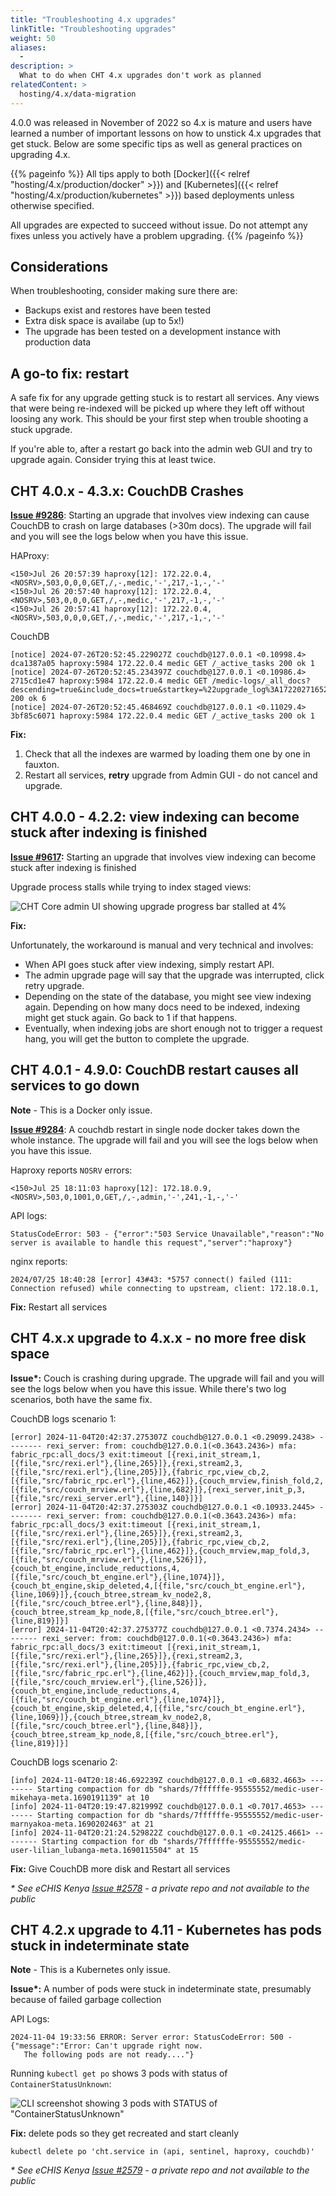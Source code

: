 ```yaml
---
title: "Troubleshooting 4.x upgrades"
linkTitle: "Troubleshooting upgrades"
weight: 50
aliases:
  - 
description: >
  What to do when CHT 4.x upgrades don't work as planned
relatedContent: >
  hosting/4.x/data-migration
---
```


4.0.0 was released in November of 2022 so 4.x is mature and users have learned a number of important lessons on how to unstick 4.x upgrades that get stuck.  Below are some specific tips as well as general practices on upgrading 4.x.

{{% pageinfo %}}
All tips apply to both [Docker]({{< relref "hosting/4.x/production/docker" >}}) and [Kubernetes]({{< relref "hosting/4.x/production/kubernetes" >}}) based deployments unless otherwise specified.

All upgrades are expected to succeed without issue.  Do not attempt any fixes unless you actively have a problem upgrading.
{{% /pageinfo %}}

## Considerations

When troubleshooting, consider making sure there are:

* Backups exist and restores have been tested 
* Extra disk space is availabe (up to 5x!)
* The upgrade has been tested on a development instance with production data

## A go-to fix: restart

A safe fix for any upgrade getting stuck is to restart all services.  Any views that were being re-indexed will be picked up where they left off without loosing any work.  This should be your first step when trouble shooting a stuck upgrade. 

If you're able to, after a restart go back into the admin web GUI and try to upgrade again.  Consider trying this at least twice.

## CHT 4.0.x - 4.3.x: CouchDB Crashes

**[Issue #9286](https://github.com/medic/cht-core/issues/9286)**:  Starting an upgrade that involves view indexing can cause CouchDB to crash on large databases (>30m docs).  The upgrade will fail and you will see the logs below when you have this issue.

HAProxy:

```shell
<150>Jul 26 20:57:39 haproxy[12]: 172.22.0.4,<NOSRV>,503,0,0,0,GET,/,-,medic,'-',217,-1,-,'-'
<150>Jul 26 20:57:40 haproxy[12]: 172.22.0.4,<NOSRV>,503,0,0,0,GET,/,-,medic,'-',217,-1,-,'-'
<150>Jul 26 20:57:41 haproxy[12]: 172.22.0.4,<NOSRV>,503,0,0,0,GET,/,-,medic,'-',217,-1,-,'-'
```

CouchDB

```shell
[notice] 2024-07-26T20:52:45.229027Z couchdb@127.0.0.1 <0.10998.4> dca1387a05 haproxy:5984 172.22.0.4 medic GET /_active_tasks 200 ok 1
[notice] 2024-07-26T20:52:45.234397Z couchdb@127.0.0.1 <0.10986.4> 2715cd1e47 haproxy:5984 172.22.0.4 medic GET /medic-logs/_all_docs?descending=true&include_docs=true&startkey=%22upgrade_log%3A1722027165223%3A%22&limit=1 200 ok 6
[notice] 2024-07-26T20:52:45.468469Z couchdb@127.0.0.1 <0.11029.4> 3bf85c6071 haproxy:5984 172.22.0.4 medic GET /_active_tasks 200 ok 1
```

**Fix:**
1. Check that all the indexes are warmed by loading them one by one in fauxton.
2. Restart all services, **retry** upgrade from Admin GUI - do not cancel and upgrade.

## CHT 4.0.0 - 4.2.2: view indexing can become stuck after indexing is finished

**[Issue #9617](https://github.com/medic/cht-core/issues/9617):** Starting an upgrade that involves view indexing can become stuck after indexing is finished

Upgrade process stalls while trying to index staged views:

![CHT Core admin UI showing upgrade progress bar stalled at 4% ](stalled-upgrade.png)

**Fix:**

Unfortunately, the workaround is manual and very technical and involves:

* When API goes stuck after view indexing, simply restart API.
* The admin upgrade page will say that the upgrade was interrupted, click retry upgrade.
* Depending on the state of the database, you might see view indexing again. Depending on how many docs need to be indexed, indexing might get stuck again. Go back to 1 if that happens.
* Eventually, when indexing jobs are short enough not to trigger a request hang, you will get the button to complete the upgrade.

## CHT 4.0.1 - 4.9.0: CouchDB restart causes all services to go down

**Note** - This is a Docker only issue.

**[Issue #9284](https://github.com/medic/cht-core/issues/9284)**:   A couchdb restart in single node docker takes down the whole instance.  The upgrade will fail and you will see the logs below when you have this issue.

Haproxy reports `NOSRV` errors:

```shell
<150>Jul 25 18:11:03 haproxy[12]: 172.18.0.9,<NOSRV>,503,0,1001,0,GET,/,-,admin,'-',241,-1,-,'-'
```

API logs:

```shell
StatusCodeError: 503 - {"error":"503 Service Unavailable","reason":"No server is available to handle this request","server":"haproxy"}
```

nginx reports:

```shell
2024/07/25 18:40:28 [error] 43#43: *5757 connect() failed (111: Connection refused) while connecting to upstream, client: 172.18.0.1, 
```

**Fix:** Restart all services


## CHT 4.x.x upgrade to 4.x.x - no more free disk space  

**Issue\*:** Couch is crashing during upgrade. The upgrade will fail and you will see the logs below when you have this issue. While there's two log scenarios, both have the same fix. 

CouchDB logs scenario 1:

```shell
[error] 2024-11-04T20:42:37.275307Z couchdb@127.0.0.1 <0.29099.2438> -------- rexi_server: from: couchdb@127.0.0.1(<0.3643.2436>) mfa: fabric_rpc:all_docs/3 exit:timeout [{rexi,init_stream,1,[{file,"src/rexi.erl"},{line,265}]},{rexi,stream2,3,[{file,"src/rexi.erl"},{line,205}]},{fabric_rpc,view_cb,2,[{file,"src/fabric_rpc.erl"},{line,462}]},{couch_mrview,finish_fold,2,[{file,"src/couch_mrview.erl"},{line,682}]},{rexi_server,init_p,3,[{file,"src/rexi_server.erl"},{line,140}]}]
[error] 2024-11-04T20:42:37.275303Z couchdb@127.0.0.1 <0.10933.2445> -------- rexi_server: from: couchdb@127.0.0.1(<0.3643.2436>) mfa: fabric_rpc:all_docs/3 exit:timeout [{rexi,init_stream,1,[{file,"src/rexi.erl"},{line,265}]},{rexi,stream2,3,[{file,"src/rexi.erl"},{line,205}]},{fabric_rpc,view_cb,2,[{file,"src/fabric_rpc.erl"},{line,462}]},{couch_mrview,map_fold,3,[{file,"src/couch_mrview.erl"},{line,526}]},{couch_bt_engine,include_reductions,4,[{file,"src/couch_bt_engine.erl"},{line,1074}]},{couch_bt_engine,skip_deleted,4,[{file,"src/couch_bt_engine.erl"},{line,1069}]},{couch_btree,stream_kv_node2,8,[{file,"src/couch_btree.erl"},{line,848}]},{couch_btree,stream_kp_node,8,[{file,"src/couch_btree.erl"},{line,819}]}]
[error] 2024-11-04T20:42:37.275377Z couchdb@127.0.0.1 <0.7374.2434> -------- rexi_server: from: couchdb@127.0.0.1(<0.3643.2436>) mfa: fabric_rpc:all_docs/3 exit:timeout [{rexi,init_stream,1,[{file,"src/rexi.erl"},{line,265}]},{rexi,stream2,3,[{file,"src/rexi.erl"},{line,205}]},{fabric_rpc,view_cb,2,[{file,"src/fabric_rpc.erl"},{line,462}]},{couch_mrview,map_fold,3,[{file,"src/couch_mrview.erl"},{line,526}]},{couch_bt_engine,include_reductions,4,[{file,"src/couch_bt_engine.erl"},{line,1074}]},{couch_bt_engine,skip_deleted,4,[{file,"src/couch_bt_engine.erl"},{line,1069}]},{couch_btree,stream_kv_node2,8,[{file,"src/couch_btree.erl"},{line,848}]},{couch_btree,stream_kp_node,8,[{file,"src/couch_btree.erl"},{line,819}]}]
```

CouchDB logs scenario 2:

```shell
[info] 2024-11-04T20:18:46.692239Z couchdb@127.0.0.1 <0.6832.4663> -------- Starting compaction for db "shards/7ffffffe-95555552/medic-user-mikehaya-meta.1690191139" at 10
[info] 2024-11-04T20:19:47.821999Z couchdb@127.0.0.1 <0.7017.4653> -------- Starting compaction for db "shards/7ffffffe-95555552/medic-user-marnyakoa-meta.1690202463" at 21
[info] 2024-11-04T20:21:24.529822Z couchdb@127.0.0.1 <0.24125.4661> -------- Starting compaction for db "shards/7ffffffe-95555552/medic-user-lilian_lubanga-meta.1690115504" at 15
```

**Fix:** Give CouchDB more disk and Restart all services

_* See eCHIS Kenya [Issue #2578](https://github.com/moh-kenya/config-echis-2.0/issues/2578#issuecomment-2455702112) - a private repo and not available to the public_


## CHT 4.2.x upgrade to 4.11  - Kubernetes has pods stuck in indeterminate state

**Note** - This is a Kubernetes only issue.

**Issue\*:**  A number of pods were stuck in indeterminate state, presumably because of failed garbage collection

API Logs:

```shell
2024-11-04 19:33:56 ERROR: Server error: StatusCodeError: 500 - {"message":"Error: Can't upgrade right now.
   The following pods are not ready...."}
```

Running `kubectl get po` shows 3 pods with status of `ContainerStatusUnknown`:

![CLI screenshot showing 3 pods with STATUS of "ContainerStatusUnknown" ](container-status-unknown.png)

**Fix:** delete pods so they get recreated and start cleanly 

```shell
kubectl delete po 'cht.service in (api, sentinel, haproxy, couchdb)'
```

_* See eCHIS Kenya [Issue #2579](https://github.com/moh-kenya/config-echis-2.0/issues/2579#issuecomment-2455637516) - a private repo and not available to the public_
